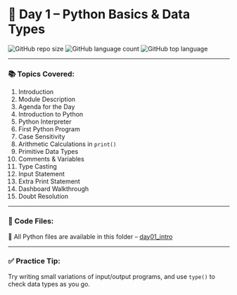 # 🐍 Day 1 – Python Basics & Data Types

![GitHub repo size](https://img.shields.io/github/repo-size/rocco96/python-devops-scaler)
![GitHub language count](https://img.shields.io/github/languages/count/rocco96/python-devops-scaler)
![GitHub top language](https://img.shields.io/github/languages/top/rocco96/python-devops-scaler)

---

### 📚 Topics Covered:

1. Introduction
2. Module Description
3. Agenda for the Day
4. Introduction to Python
5. Python Interpreter
6. First Python Program
7. Case Sensitivity
8. Arithmetic Calculations in `print()`
9. Primitive Data Types
10. Comments & Variables
11. Type Casting
12. Input Statement
13. Extra Print Statement
14. Dashboard Walkthrough
15. Doubt Resolution

---

### 📂 Code Files:
📝 All Python files are available in this folder – [day01_intro](./)

---

### ✅ Practice Tip:
Try writing small variations of input/output programs, and use `type()` to check data types as you go.

